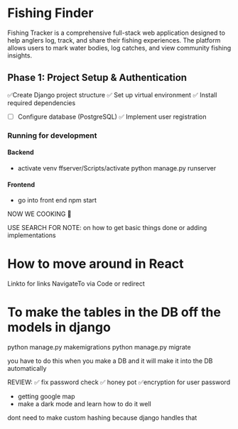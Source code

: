 # Fishing Finder

Fishing Tracker is a comprehensive full-stack web application designed to help anglers log, track, and share their fishing experiences. The platform allows users to mark water bodies, log catches, and view community fishing insights.

## Phase 1: Project Setup & Authentication

✅Create Django project structure
✅ Set up virtual environment
✅ Install required dependencies
- [ ] Configure database (PostgreSQL)
✅ Implement user registration

### Running for development

#### Backend
- activate venv ffserver/Scripts/activate
python manage.py runserver 

#### Frontend
- go into front end npm start 

NOW WE COOKING 🍳

USE SEARCH FOR NOTE: on how to get basic things done or adding implementations

# How to move around in React

Linkto for links
NavigateTo via Code or redirect

# To make the tables in the DB off the models in django 

python manage.py makemigrations
python manage.py migrate

you have to do this when you make a DB and it will make it into the DB automatically

REVIEW: 
✅ fix password check
✅ honey pot
✅encryption for user password
- getting google map
- make a dark mode and learn how to do it well

dont need to make custom hashing because django handles that 
